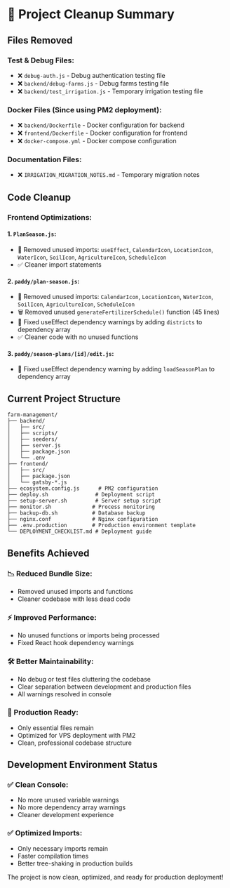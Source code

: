 # 🧹 Project Cleanup Summary

## Files Removed

### Test & Debug Files:
- ❌ `debug-auth.js` - Debug authentication testing file
- ❌ `backend/debug-farms.js` - Debug farms testing file  
- ❌ `backend/test_irrigation.js` - Temporary irrigation testing file

### Docker Files (Since using PM2 deployment):
- ❌ `backend/Dockerfile` - Docker configuration for backend
- ❌ `frontend/Dockerfile` - Docker configuration for frontend
- ❌ `docker-compose.yml` - Docker compose configuration

### Documentation Files:
- ❌ `IRRIGATION_MIGRATION_NOTES.md` - Temporary migration notes

## Code Cleanup

### Frontend Optimizations:

#### 1. `PlanSeason.js`:
- 🔧 Removed unused imports: `useEffect`, `CalendarIcon`, `LocationIcon`, `WaterIcon`, `SoilIcon`, `AgricultureIcon`, `ScheduleIcon`
- ✅ Cleaner import statements

#### 2. `paddy/plan-season.js`:
- 🔧 Removed unused imports: `CalendarIcon`, `LocationIcon`, `WaterIcon`, `SoilIcon`, `AgricultureIcon`, `ScheduleIcon`
- 🗑️ Removed unused `generateFertilizerSchedule()` function (45 lines)
- 🔧 Fixed useEffect dependency warnings by adding `districts` to dependency array
- ✅ Cleaner code with no unused functions

#### 3. `paddy/season-plans/[id]/edit.js`:
- 🔧 Fixed useEffect dependency warning by adding `loadSeasonPlan` to dependency array

## Current Project Structure

```
farm-management/
├── backend/
│   ├── src/
│   ├── scripts/
│   ├── seeders/
│   ├── server.js
│   ├── package.json
│   └── .env
├── frontend/
│   ├── src/
│   ├── package.json
│   └── gatsby-*.js
├── ecosystem.config.js      # PM2 configuration
├── deploy.sh               # Deployment script
├── setup-server.sh         # Server setup script
├── monitor.sh             # Process monitoring
├── backup-db.sh           # Database backup
├── nginx.conf             # Nginx configuration
├── .env.production        # Production environment template
└── DEPLOYMENT_CHECKLIST.md # Deployment guide
```

## Benefits Achieved

### 📉 Reduced Bundle Size:
- Removed unused imports and functions
- Cleaner codebase with less dead code

### ⚡ Improved Performance:
- No unused functions or imports being processed
- Fixed React hook dependency warnings

### 🛠️ Better Maintainability:
- No debug or test files cluttering the codebase
- Clear separation between development and production files
- All warnings resolved in console

### 🚀 Production Ready:
- Only essential files remain
- Optimized for VPS deployment with PM2
- Clean, professional codebase structure

## Development Environment Status

### ✅ Clean Console:
- No more unused variable warnings
- No more dependency array warnings
- Cleaner development experience

### ✅ Optimized Imports:
- Only necessary imports remain
- Faster compilation times
- Better tree-shaking in production builds

The project is now clean, optimized, and ready for production deployment!

